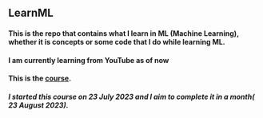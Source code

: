 ## LearnML 
#### This is the repo that contains what I learn in ML (Machine Learning), whether it is concepts or some code that I do while learning ML.

#### I am currently learning from YouTube as of now

#### This is the [course](https://youtu.be/V_xro1bcAuA).
##### I started this course on 23 July 2023 and I aim to complete it in a month( 23 August 2023).
